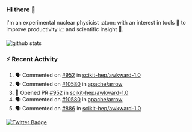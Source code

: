 ### Hi there 👋 

I'm an experimental nuclear physicist :atom: with an interest in tools :wrench: to improve productivity :chart_with_upwards_trend: and scientific insight :telescope:.

![github stats](https://github-readme-stats.vercel.app/api?username=agoose77&show_icons=true&hide_rank=true&hide_title=true&bg_color=30,e76445,904e95&text_color=efe3ec&icon_color=efe3ec)
<!--
**agoose77/agoose77** is a ✨ _special_ ✨ repository because its `README.md` (this file) appears on your GitHub profile.

Here are some ideas to get you started:

- 🔭 I’m currently working on ...
- 🌱 I’m currently learning ...
- 👯 I’m looking to collaborate on ...
- 🤔 I’m looking for help with ...
- 💬 Ask me about ...
- 📫 How to reach me: ...
- 😄 Pronouns: ...
- ⚡ Fun fact: ...
-->

### :zap: Recent Activity
<!--START_SECTION:activity-->
1. 🗣 Commented on [#952](https://github.com/scikit-hep/awkward-1.0/issues/952) in [scikit-hep/awkward-1.0](https://github.com/scikit-hep/awkward-1.0)
2. 🗣 Commented on [#10580](https://github.com/apache/arrow/issues/10580) in [apache/arrow](https://github.com/apache/arrow)
3. 💪 Opened PR [#952](https://github.com/scikit-hep/awkward-1.0/pull/952) in [scikit-hep/awkward-1.0](https://github.com/scikit-hep/awkward-1.0)
4. 🗣 Commented on [#10580](https://github.com/apache/arrow/issues/10580) in [apache/arrow](https://github.com/apache/arrow)
5. 🗣 Commented on [#886](https://github.com/scikit-hep/awkward-1.0/issues/886) in [scikit-hep/awkward-1.0](https://github.com/scikit-hep/awkward-1.0)
<!--END_SECTION:activity-->


[![Twitter Badge](https://img.shields.io/twitter/follow/agoose77?style=flat-square&logo=Twitter&logoColor=white&color=cornflowerblue)](https://twitter.com/agoose77)
